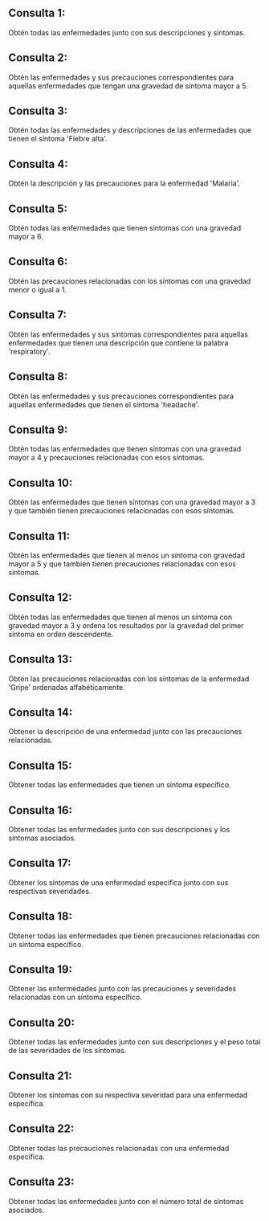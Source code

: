 ## Consulta 1:

Obtén todas las enfermedades junto con sus descripciones y síntomas.

## Consulta 2:

Obtén las enfermedades y sus precauciones correspondientes para aquellas enfermedades que tengan una gravedad de síntoma mayor a 5.

## Consulta 3:

Obtén todas las enfermedades y descripciones de las enfermedades que tienen el síntoma 'Fiebre alta'.

## Consulta 4:

Obtén la descripción y las precauciones para la enfermedad 'Malaria'.


## Consulta 5:

Obtén todas las enfermedades que tienen síntomas con una gravedad mayor a 6.

## Consulta 6:

Obtén las precauciones relacionadas con los síntomas con una gravedad menor o igual a 1.

## Consulta 7:

Obtén las enfermedades y sus síntomas correspondientes para aquellas enfermedades que tienen una descripción que contiene la palabra 'respiratory'.

## Consulta 8:

Obtén las enfermedades y sus precauciones correspondientes para aquellas enfermedades que tienen el síntoma 'headache'.


## Consulta 9:

Obtén todas las enfermedades que tienen síntomas con una gravedad mayor a 4 y precauciones relacionadas con esos síntomas.

## Consulta 10:

Obtén las enfermedades que tienen síntomas con una gravedad mayor a 3 y que también tienen precauciones relacionadas con esos síntomas.

## Consulta 11:

Obtén las enfermedades que tienen al menos un síntoma con gravedad mayor a 5 y que también tienen precauciones relacionadas con esos síntomas.

## Consulta 12:

Obtén todas las enfermedades que tienen al menos un síntoma con gravedad mayor a 3 y ordena los resultados por la gravedad del primer síntoma en orden descendente.

## Consulta 13:

Obtén las precauciones relacionadas con los síntomas de la enfermedad 'Gripe' ordenadas alfabéticamente.

## Consulta 14:

Obtener la descripción de una enfermedad junto con las precauciones relacionadas.

## Consulta 15:

Obtener todas las enfermedades que tienen un síntoma específico.

## Consulta 16:

Obtener todas las enfermedades junto con sus descripciones y los síntomas asociados.

## Consulta 17:

Obtener los síntomas de una enfermedad específica junto con sus respectivas severidades.

## Consulta 18:

Obtener todas las enfermedades que tienen precauciones relacionadas con un síntoma específico.

## Consulta 19:

Obtener las enfermedades junto con las precauciones y severidades relacionadas con un síntoma específico.

## Consulta 20:

Obtener todas las enfermedades junto con sus descripciones y el peso total de las severidades de los síntomas.

## Consulta 21:

Obtener los síntomas con su respectiva severidad para una enfermedad específica.

## Consulta 22:

Obtener todas las precauciones relacionadas con una enfermedad específica.

## Consulta 23:

Obtener todas las enfermedades junto con el número total de síntomas asociados.
